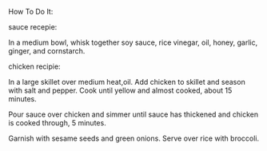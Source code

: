 How To Do It:


sauce recepie: 

In a medium bowl, whisk together soy sauce, rice vinegar, oil, honey, garlic, ginger, and cornstarch.


chicken recipie: 

In a large skillet over medium heat,oil. Add chicken to skillet and season with salt and pepper. Cook until yellow and almost cooked, about 15 minutes.

Pour sauce over chicken and simmer until sauce has thickened and chicken is cooked through, 5 minutes. 

Garnish with sesame seeds and green onions. Serve over rice with broccoli.
